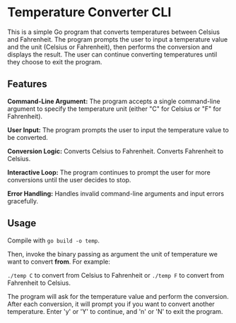 # Temperature Converter CLI

This is a simple Go program that converts temperatures between Celsius and Fahrenheit. The program prompts the user to input a temperature value and the unit (Celsius or Fahrenheit), then performs the conversion and displays the result. The user can continue converting temperatures until they choose to exit the program.

## Features

**Command-Line Argument:** The program accepts a single command-line argument to specify the temperature unit (either "C" for Celsius or "F" for Fahrenheit).

**User Input:** The program prompts the user to input the temperature value to be converted.

**Conversion Logic:**
Converts Celsius to Fahrenheit.
Converts Fahrenheit to Celsius.

**Interactive Loop:** The program continues to prompt the user for more conversions until the user decides to stop.

**Error Handling:** Handles invalid command-line arguments and input errors gracefully.

## Usage

Compile with `go build -o temp`.

Then, invoke the binary passing as argument the unit of temperature we want to convert **from**.
For example:

`./temp C` to convert from Celsius to Fahrenheit or `./temp F` to convert from Fahrenheit to Celsius.

The program will ask for the temperature value and perform the conversion.
After each conversion, it will prompt you if you want to convert another temperature.
Enter 'y' or 'Y' to continue, and 'n' or 'N' to exit the program.